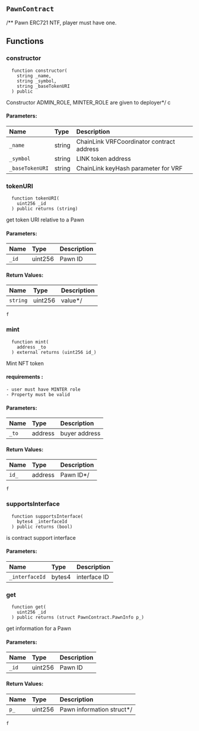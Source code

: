 ## `PawnContract`

/**
Pawn ERC721 NTF, player must have one.


## Functions
### constructor
```solidity
  function constructor(
    string _name,
    string _symbol,
    string _baseTokenURI
  ) public
```

Constructor
ADMIN_ROLE, MINTER_ROLE are given to deployer*/
	c
#### Parameters:
| Name | Type | Description                                                          |
| :--- | :--- | :------------------------------------------------------------------- |
|`_name` | string | ChainLink VRFCoordinator contract address
|`_symbol` | string | LINK token address
|`_baseTokenURI` | string | ChainLink keyHash parameter for VRF


### tokenURI
```solidity
  function tokenURI(
    uint256 _id
  ) public returns (string)
```
get token URI relative to a Pawn


#### Parameters:
| Name | Type | Description                                                          |
| :--- | :--- | :------------------------------------------------------------------- |
|`_id` | uint256 | Pawn ID

#### Return Values:
| Name                           | Type          | Description                                                                  |
| :----------------------------- | :------------ | :--------------------------------------------------------------------------- |
|`string`| uint256 | value*/
	f
### mint
```solidity
  function mint(
    address _to
  ) external returns (uint256 id_)
```
Mint NFT token
#### requirements :<br />
	- user must have MINTER role
	- Property must be valid


#### Parameters:
| Name | Type | Description                                                          |
| :--- | :--- | :------------------------------------------------------------------- |
|`_to` | address | buyer address

#### Return Values:
| Name                           | Type          | Description                                                                  |
| :----------------------------- | :------------ | :--------------------------------------------------------------------------- |
|`id_`| address | Pawn ID*/
	f
### supportsInterface
```solidity
  function supportsInterface(
    bytes4 _interfaceId
  ) public returns (bool)
```
is contract support interface


#### Parameters:
| Name | Type | Description                                                          |
| :--- | :--- | :------------------------------------------------------------------- |
|`_interfaceId` | bytes4 | interface ID


### get
```solidity
  function get(
    uint256 _id
  ) public returns (struct PawnContract.PawnInfo p_)
```
get information for a Pawn


#### Parameters:
| Name | Type | Description                                                          |
| :--- | :--- | :------------------------------------------------------------------- |
|`_id` | uint256 | Pawn ID

#### Return Values:
| Name                           | Type          | Description                                                                  |
| :----------------------------- | :------------ | :--------------------------------------------------------------------------- |
|`p_`| uint256 | Pawn information struct*/
	f
